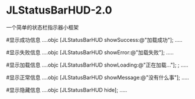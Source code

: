 # JLStatusBarHUD-2.0
一个简单的状态栏指示器小框架

#显示成功信息
....objc
[JLStatusBarHUD showSuccess:@"加载成功"];
.....

#显示失败信息
....objc
[JLStatusBarHUD showError:@"加载失败"];
.....

#显示加载信息
....objc
[JLStatusBarHUD showLoading:@"正在加载..."];
;
.....

#显示正常信息
....objc
[JLStatusBarHUD showMessage:@"没有什么事"];
.....

#显示隐藏信息
....objc
[JLStatusBarHUD hide];
.....
